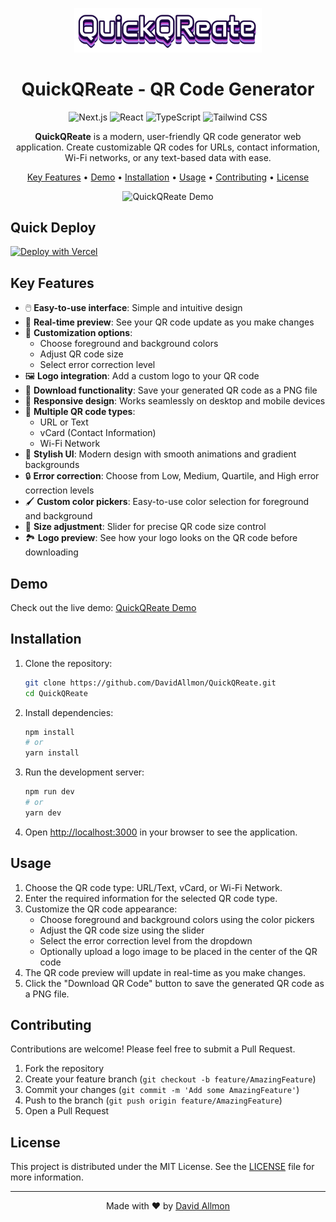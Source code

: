 <p align="center">
  <img src="app/assets/quick.png" alt="QuickQReate Logo" width="300"/>
</p>

<h1 align="center">QuickQReate - QR Code Generator</h1>

<p align="center">
  <img src="https://img.shields.io/badge/Next.js-black?style=for-the-badge&logo=next.js&logoColor=white" alt="Next.js"/>
  <img src="https://img.shields.io/badge/React-61DAFB?style=for-the-badge&logo=react&logoColor=black" alt="React"/>
  <img src="https://img.shields.io/badge/TypeScript-3178C6?style=for-the-badge&logo=typescript&logoColor=white" alt="TypeScript"/>
  <img src="https://img.shields.io/badge/Tailwind_CSS-38B2AC?style=for-the-badge&logo=tailwind-css&logoColor=white" alt="Tailwind CSS"/>
</p>

<p align="center">
  <strong>QuickQReate</strong> is a modern, user-friendly QR code generator web application. Create customizable QR codes for URLs, contact information, Wi-Fi networks, or any text-based data with ease.
</p>

<p align="center">
  <a href="#key-features">Key Features</a> •
  <a href="#demo">Demo</a> •
  <a href="#installation">Installation</a> •
  <a href="#usage">Usage</a> •
  <a href="#contributing">Contributing</a> •
  <a href="#license">License</a>
</p>

<p align="center">
  <img src="app/assets/demo1.gif" alt="QuickQReate Demo" width="600"/>
</p>

## Quick Deploy

[![Deploy with Vercel](https://vercel.com/button)](https://vercel.com/new/clone?repository-url=https%3A%2F%2Fgithub.com%2FDavidAllmon%2FQuickQReate)

## Key Features

- 🖱️ **Easy-to-use interface**: Simple and intuitive design
- 🔄 **Real-time preview**: See your QR code update as you make changes
- 🌈 **Customization options**:
  - Choose foreground and background colors
  - Adjust QR code size
  - Select error correction level
- 🖼️ **Logo integration**: Add a custom logo to your QR code
- 💾 **Download functionality**: Save your generated QR code as a PNG file
- 📱 **Responsive design**: Works seamlessly on desktop and mobile devices
- 🔗 **Multiple QR code types**:
  - URL or Text
  - vCard (Contact Information)
  - Wi-Fi Network
- 🎨 **Stylish UI**: Modern design with smooth animations and gradient backgrounds
- 🔒 **Error correction**: Choose from Low, Medium, Quartile, and High error correction levels
- 🖌️ **Custom color pickers**: Easy-to-use color selection for foreground and background
- 📏 **Size adjustment**: Slider for precise QR code size control
- 🏞️ **Logo preview**: See how your logo looks on the QR code before downloading

## Demo

Check out the live demo: [QuickQReate Demo](https://davidallmon.github.io/QuickQReate)

## Installation

1. Clone the repository:

   ```bash
   git clone https://github.com/DavidAllmon/QuickQReate.git
   cd QuickQReate
   ```

2. Install dependencies:

   ```bash
   npm install
   # or
   yarn install
   ```

3. Run the development server:

   ```bash
   npm run dev
   # or
   yarn dev
   ```

4. Open [http://localhost:3000](http://localhost:3000) in your browser to see the application.

## Usage

1. Choose the QR code type: URL/Text, vCard, or Wi-Fi Network.
2. Enter the required information for the selected QR code type.
3. Customize the QR code appearance:
   - Choose foreground and background colors using the color pickers
   - Adjust the QR code size using the slider
   - Select the error correction level from the dropdown
   - Optionally upload a logo image to be placed in the center of the QR code
4. The QR code preview will update in real-time as you make changes.
5. Click the "Download QR Code" button to save the generated QR code as a PNG file.

## Contributing

Contributions are welcome! Please feel free to submit a Pull Request.

1. Fork the repository
2. Create your feature branch (`git checkout -b feature/AmazingFeature`)
3. Commit your changes (`git commit -m 'Add some AmazingFeature'`)
4. Push to the branch (`git push origin feature/AmazingFeature`)
5. Open a Pull Request

## License

This project is distributed under the MIT License. See the [LICENSE](LICENSE) file for more information.

---

<p align="center">
  Made with ❤️ by <a href="https://github.com/DavidAllmon">David Allmon</a>
</p>
